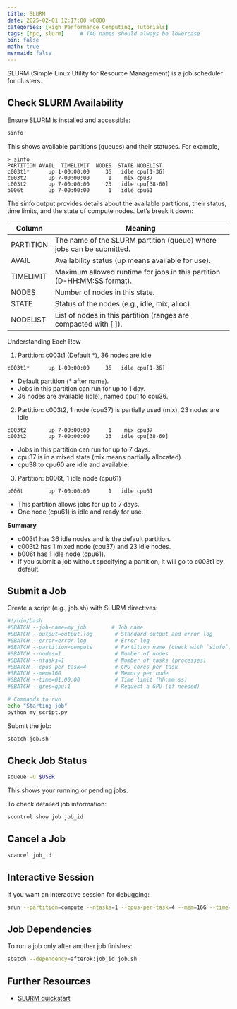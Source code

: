 ```yaml
---
title: SLURM
date: 2025-02-01 12:17:00 +0800
categories: [High Performance Computing, Tutorials]
tags: [hpc, slurm]     # TAG names should always be lowercase
pin: false
math: true
mermaid: false
---
```



SLURM (Simple Linux Utility for Resource Management) is a job scheduler for clusters.

## Check SLURM Availability

Ensure SLURM is installed and accessible:

```sh
sinfo
```

This shows available partitions (queues) and their statuses. For example,

```
> sinfo
PARTITION AVAIL  TIMELIMIT  NODES  STATE NODELIST
c003t1*      up 1-00:00:00     36   idle cpu[1-36]
c003t2       up 7-00:00:00      1    mix cpu37
c003t2       up 7-00:00:00     23   idle cpu[38-60]
b006t        up 7-00:00:00      1   idle cpu61
```

The sinfo output provides details about the available partitions, their status, time limits, and the state of compute nodes. Let’s break it down:

|Column   |Meaning|
|---------|-------|
|PARTITION|The name of the SLURM partition (queue) where jobs can be submitted.|
|AVAIL    |Availability status (up means available for use).|
|TIMELIMIT|Maximum allowed runtime for jobs in this partition (D-HH:MM:SS format).|
|NODES    |Number of nodes in this state.|
|STATE    |Status of the nodes (e.g., idle, mix, alloc).|
|NODELIST |List of nodes in this partition (ranges are compacted with [ ]).|

Understanding Each Row

1. Partition: c003t1 (Default *), 36 nodes are idle

```
c003t1*      up 1-00:00:00     36   idle cpu[1-36]
```

- Default partition (* after name).
- Jobs in this partition can run for up to 1 day.
- 36 nodes are available (idle), named cpu1 to cpu36.

2. Partition: c003t2, 1 node (cpu37) is partially used (mix), 23 nodes are idle

```
c003t2       up 7-00:00:00      1    mix cpu37
c003t2       up 7-00:00:00     23   idle cpu[38-60]
```

- Jobs in this partition can run for up to 7 days.
- cpu37 is in a mixed state (mix means partially allocated).
- cpu38 to cpu60 are idle and available.

3.	Partition: b006t, 1 idle node (cpu61)

```
b006t        up 7-00:00:00      1   idle cpu61
```

- This partition allows jobs for up to 7 days.
- One node (cpu61) is idle and ready for use.

**Summary**
- c003t1 has 36 idle nodes and is the default partition.
- c003t2 has 1 mixed node (cpu37) and 23 idle nodes.
- b006t has 1 idle node (cpu61).
- If you submit a job without specifying a partition, it will go to c003t1 by default.

## Submit a Job

Create a script (e.g., job.sh) with SLURM directives:

```bash
#!/bin/bash
#SBATCH --job-name=my_job        # Job name
#SBATCH --output=output.log       # Standard output and error log
#SBATCH --error=error.log         # Error log
#SBATCH --partition=compute       # Partition name (check with `sinfo`)
#SBATCH --nodes=1                 # Number of nodes
#SBATCH --ntasks=1                # Number of tasks (processes)
#SBATCH --cpus-per-task=4         # CPU cores per task
#SBATCH --mem=16G                 # Memory per node
#SBATCH --time=01:00:00           # Time limit (hh:mm:ss)
#SBATCH --gres=gpu:1              # Request a GPU (if needed)

# Commands to run
echo "Starting job"
python my_script.py
```

Submit the job:

```sh
sbatch job.sh
```

## Check Job Status

```sh
squeue -u $USER
```

This shows your running or pending jobs.

To check detailed job information:

```sh
scontrol show job job_id
```

## Cancel a Job

```sh
scancel job_id
```

## Interactive Session

If you want an interactive session for debugging:

```sh
srun --partition=compute --ntasks=1 --cpus-per-task=4 --mem=16G --time=01:00:00 --pty bash
```

## Job Dependencies

To run a job only after another job finishes:

```sh
sbatch --dependency=afterok:job_id job.sh
```

## Further Resources

- [SLURM quickstart](https://slurm.schedmd.com/quickstart.html)